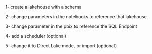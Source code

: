 1- create a lakehouse with a schema

2- change parameters in the notebooks to reference that lakehouse

3- change parameter in the pbix to reference the SQL Endpoint

4- add a scheduler (optional)

5- change it to Direct Lake mode, or import (optional)
